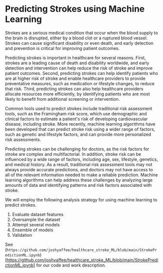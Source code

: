 # Predicting Strokes using Machine Learning
Strokes are a serious medical condition that occur when the blood supply to the brain is disrupted, either by a blood clot or a ruptured blood vessel. Strokes can cause significant disability or even death, and early detection and prevention is critical for improving patient outcomes.

Predicting strokes is important in healthcare for several reasons. First, strokes are a leading cause of death and disability worldwide, and early detection and intervention can help reduce the risk of stroke and improve patient outcomes. Second, predicting strokes can help identify patients who are at higher risk of stroke and enable healthcare providers to provide preventative measures, such as medication or lifestyle changes, to reduce that risk. Third, predicting strokes can also help healthcare providers allocate resources more efficiently, by identifying patients who are most likely to benefit from additional screening or intervention.

Common tools used to predict strokes include traditional risk assessment tools, such as the Framingham risk score, which use demographic and clinical factors to estimate a patient's risk of developing cardiovascular disease, including stroke. More recently, machine learning algorithms have been developed that can predict stroke risk using a wider range of factors, such as genetic and lifestyle factors, and can provide more personalized risk assessments.

Predicting strokes can be challenging for doctors, as the risk factors for stroke are complex and multifactorial. In addition, stroke risk can be influenced by a wide range of factors, including age, sex, lifestyle, genetics, and medical history. As a result, traditional risk assessment tools may not always provide accurate predictions, and doctors may not have access to all of the relevant information needed to make a reliable prediction. Machine learning algorithms can help address these challenges by analyzing large amounts of data and identifying patterns and risk factors associated with stroke.

We will employ the following analysis strategy for using machine learning to predict strokes.
1. Evaluate dataset features
2. Oversample the dataset
3. Attempt several models
4. Ensemble of models
5. Validation

See (`https://github.com/joshyaffee/healthcare_stroke_ML/blob/main/StrokePredictionML.ipynb`)[https://github.com/joshyaffee/healthcare_stroke_ML/blob/main/StrokePredictionML.ipynb] for our code and work description.
